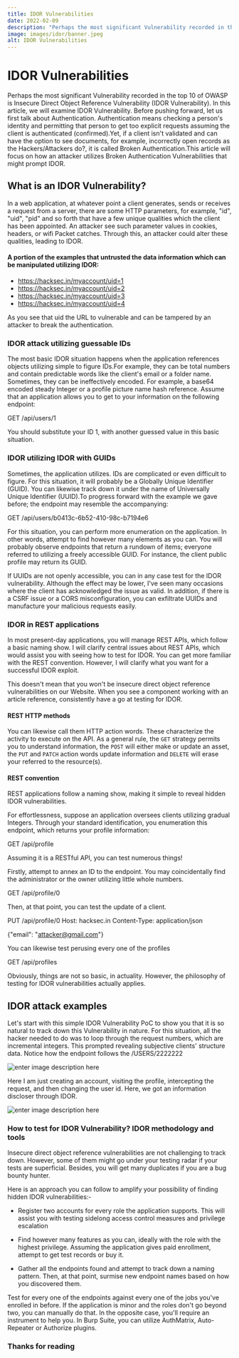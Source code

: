 ```yaml
---
title: IDOR Vulnerabilities
date: 2022-02-09
description: "Perhaps the most significant Vulnerability recorded in the top 10 of OWASP is Insecure Direct Object Reference Vulnerability (IDOR Vulnerability)"
image: images/idor/banner.jpeg
alt: IDOR Vulnerabilities
---
```


# IDOR  Vulnerabilities

Perhaps the most significant Vulnerability recorded in the top 10 of OWASP is Insecure Direct Object Reference Vulnerability (IDOR Vulnerability). In this article, we will examine IDOR Vulnerability. Before pushing forward, let us first talk about Authentication. 
Authentication means checking a person's identity and permitting that person to get too explicit requests assuming the client is authenticated (confirmed).Yet, if a client isn't validated and can have the option to see documents, for example, incorrectly open records as the Hackers/Attackers do?, it is called Broken Authentication.This article will focus on how an attacker utilizes Broken Authentication Vulnerabilities that might prompt IDOR.

##  What is an IDOR Vulnerability?

In a web application, at whatever point a client generates, sends or receives a request from a server, there are some HTTP parameters, for example, "id", "uid", "pid" and so forth that have a few unique qualities which the client has been appointed. An attacker see such parameter values in cookies, headers, or wifi Packet catches. Through this, an attacker could alter these qualities, leading to IDOR.


#### A portion of the examples that untrusted the data information which can be manipulated utilizing IDOR:

-  https://hacksec.in/myaccount/uid=1
-  https://hacksec.in/myaccount/uid=2
-  https://hacksec.in/myaccount/uid=3
-  https://hacksec.in/myaccount/uid=4

As you see that  uid the URL to vulnerable and can be tampered by an attacker to break the authentication.

### IDOR attack utilizing guessable IDs

The most basic IDOR situation happens when the application references objects utilizing simple to figure IDs.For example, they can be total numbers and contain predictable words like the client's email or a folder name. Sometimes, they can be ineffectively encoded. For example, a base64 encoded steady Integer or a profile picture name hash reference. Assume that an application allows you to get to your information on the following endpoint:


GET /api/users/1

You should substitute your ID 1, with another guessed value in this basic situation.

### IDOR utilizing IDOR with GUIDs


Sometimes, the application utilizes. IDs are complicated or even difficult to figure. For this situation, it will probably be a Globally Unique Identifier (GUID). You can likewise track down it under the name of Universally Unique Identifier (UUID).To progress forward with the example we gave before; the endpoint may resemble the accompanying:


GET /api/users/b0413c-6b52-410-98c-b7194e6

For this situation, you can perform more enumeration on the application. In other words, attempt to find however many elements as you can. You will probably observe endpoints that return a rundown of items; everyone referred to utilizing a freely accessible GUID. For instance, the client public profile may return its GUID.

If UUIDs are not openly accessible, you can in any case test for the IDOR vulnerability. Although the effect may be lower, I've seen many occasions where the client has acknowledged the issue as valid. In addition, if there is a CSRF issue or a CORS misconfiguration, you can exfiltrate UUIDs and manufacture your malicious requests easily.


### IDOR in REST applications

In most present-day applications, you will manage REST APIs, which follow a basic naming show. I will clarify central issues about REST APIs, which would assist you with seeing how to test for IDOR. You can get more familiar with the REST convention. However, I will clarify what you want for a successful IDOR exploit.

This doesn't mean that you won't be insecure direct object reference vulnerabilities on our Website. When you see a component working with an article reference, consistently have a go at testing for IDOR.

####  REST HTTP methods

You can likewise call them HTTP action words. These characterize the activity to execute on the API. As a general rule, the `GET` strategy permits you to understand information, the `POST` will either make or update an asset, the `PUT` and `PATCH` action words update information and `DELETE` will erase your referred to the resource(s).

#### REST convention

REST applications follow a naming show, making it simple to reveal hidden IDOR vulnerabilities.

For effortlessness, suppose an application oversees clients utilizing gradual Integers. Through your standard identification, you enumeration this endpoint, which returns your profile information:


GET /api/profile


Assuming it is a RESTful API, you can test numerous things!

Firstly, attempt to annex an ID to the endpoint. You may coincidentally find the administrator or the owner utilizing little whole numbers.


GET /api/profile/0


Then, at that point, you can test the update of a client.


PUT /api/profile/0
Host: hacksec.in
Content-Type: application/json

{"email": "attacker@gmail.com"}

You can likewise test perusing every one of the profiles


GET /api/profiles

Obviously, things are not so basic, in actuality. However, the philosophy of testing for IDOR vulnerabilities actually applies.


## IDOR attack examples

Let's start with this simple IDOR Vulnerability PoC to show you that it is so natural to track down this Vulnerability in nature. For this situation, all the hacker needed to do was to loop through the request numbers, which are incremental integers. This prompted revealing subjective clients' structure data. Notice how the endpoint follows the /USERS/2222222


![enter image description here](https://i.postimg.cc/FHPcPkPG/111.png)

Here I am just creating an account, visiting the profile, intercepting the request, and then changing the user id. Here, we got an information discloser through IDOR. 

![enter image description here](https://i.postimg.cc/XYcxngV8/222.png)

### How to test for IDOR Vulnerability? IDOR methodology and tools

Insecure direct object reference vulnerabilities are not challenging to track down. However, some of them might go under your testing radar if your tests are superficial. Besides, you will get many duplicates if you are a bug bounty hunter.

Here is an approach you can follow to amplify your possibility of finding hidden IDOR vulnerabilities:-

- Register two accounts for every role the application supports. This will assist you with testing sidelong access control measures and privilege escalation

- Find however many features as you can, ideally with the role with the highest privilege. Assuming the application gives paid enrollment, attempt to get test records or buy it.

- Gather all the endpoints found and attempt to track down a naming pattern. Then, at that point, surmise new endpoint names based on how you discovered them.

Test for every one of the endpoints against every one of the jobs you've enrolled in before. If the application is minor and the roles don't go beyond two, you can manually do that. In the opposite case, you'll require an instrument to help you. In Burp Suite, you can utilize AuthMatrix, Auto-Repeater or Authorize plugins.

### Thanks for reading
